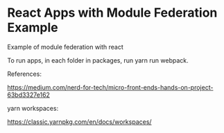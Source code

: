 # React Apps with Module Federation Example
Example of module federation with react

To run apps, in each folder in packages, run yarn run webpack.

References:

https://medium.com/nerd-for-tech/micro-front-ends-hands-on-project-63bd3327e162


yarn workspaces:

https://classic.yarnpkg.com/en/docs/workspaces/

